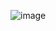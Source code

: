 ![image](https://user-images.githubusercontent.com/69724072/127190012-d58daed8-b36e-450e-9c3c-bf8dac1bf0b1.png)
